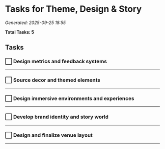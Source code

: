 # Tasks for Theme, Design & Story

*Generated: 2025-09-25 18:55*

**Total Tasks: 5**

## Tasks

### ⬜ Design metrics and feedback systems

---

### ⬜ Source decor and themed elements

---

### ⬜ Design immersive environments and experiences

---

### ⬜ Develop brand identity and story world

---

### ⬜ Design and finalize venue layout

---

